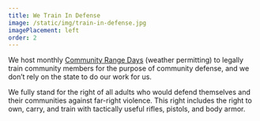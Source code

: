 ```yaml
---
title: We Train In Defense
image: /static/img/train-in-defense.jpg
imagePlacement: left
order: 2
---
```

We host monthly [Community Range Days](https://truckeemeadowsjbgc.org/posts/community-range-days/) (weather permitting) to legally train community members for the purpose of community defense, and we don’t rely on the state to do our work for us.

We fully stand for the right of all adults who would defend themselves and their communities against far-right violence. This right includes the right to own, carry, and train with tactically useful rifles, pistols, and body armor.